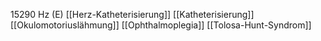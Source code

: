 15290 Hz (E)
[[Herz-Katheterisierung]]
[[Katheterisierung]]
[[Okulomotoriuslähmung]]
[[Ophthalmoplegia]]
[[Tolosa-Hunt-Syndrom]]